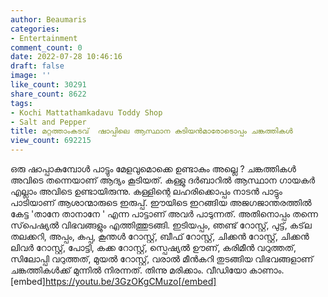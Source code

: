 ```yaml
---
author: Beaumaris
categories:
- Entertainment
comment_count: 0
date: 2022-07-28 10:46:16
draft: false
image: ''
like_count: 30291
share_count: 8622
tags:
- Kochi Mattathamkadavu Toddy Shop
- Salt and Pepper
title: മറ്റത്താംകടവ്  ഷാപ്പിലെ ആസ്ഥാന കുടിയൻമാരോടൊപ്പം ചങ്കത്തികൾ
view_count: 692215
---
```


ഒരു ഷാപ്പാകുമ്പോൾ പാട്ടും മേളവുമൊക്കെ ഉണ്ടാകും അല്ലെ ? ചങ്കത്തികൾ അവിടെ തന്നെയാണ് ആദ്യം കൂടിയത്. കള്ളു ദർബാറിൽ ആസ്ഥാന ഗായകർ എല്ലാം അവിടെ ഉണ്ടായിരുന്നു. കള്ളിന്റെ ലഹരിക്കൊപ്പം നാടൻ പാട്ടും പാടിയാണ് ആശാന്മാരുടെ ഇരുപ്പ്. ഈയിടെ ഇറങ്ങിയ അജഗജാന്തരത്തിൽ കേട്ട 'താനേ താനാനേ ' എന്ന പാട്ടാണ് അവർ പാടുന്നത്. അതിനൊപ്പം തന്നെ സ്‌പെഷ്യൽ വിഭവങ്ങളും എത്തിത്തുടങ്ങി. ഇടിയപ്പം, ഞണ്ട് റോസ്റ്റ്, പുട്ട്, കട്‌ല തലക്കറി, അപ്പം, കപ്പ, കൂന്തൾ റോസ്റ്റ്, ബീഫ് റോസ്റ്റ്, ചിക്കൻ റോസ്റ്റ്, ചിക്കൻ ലിവർ റോസ്റ്റ്, പോട്ടി, കക്ക റോസ്റ്റ്, സ്പെഷ്യൽ ഊണ്, കരിമീൻ വറുത്തത്, സിലോപ്പി വറുത്തത്, മുയൽ റോസ്റ്റ്, വരാൽ മീൻകറി തുടങ്ങിയ വിഭവങ്ങളാണ് ചങ്കത്തികൾക്ക് മുന്നിൽ നിരന്നത്. തിന്നു മരിക്കാം. വീഡിയോ കാണാം. [embed]https://youtu.be/3GzOKgCMuzo[/embed]